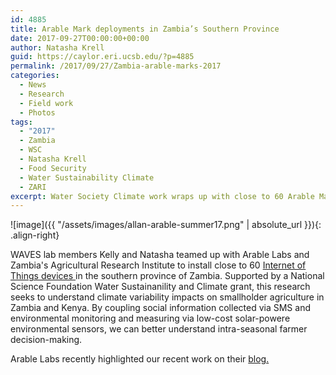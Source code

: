```yaml
---
id: 4885
title: Arable Mark deployments in Zambia’s Southern Province
date: 2017-09-27T00:00:00+00:00
author: Natasha Krell
guid: https://caylor.eri.ucsb.edu/?p=4885
permalink: /2017/09/27/Zambia-arable-marks-2017
categories:
  - News
  - Research
  - Field work
  - Photos
tags:
  - "2017"
  - Zambia
  - WSC
  - Natasha Krell
  - Food Security
  - Water Sustainability Climate
  - ZARI
excerpt: Water Society Climate work wraps up with close to 60 Arable Marks deployed around Zambia's Southern province.
---
```


![image]({{ "/assets/images/allan-arable-summer17.png" | absolute_url }}){: .align-right}


WAVES lab members Kelly and Natasha teamed up with Arable Labs and Zambia's Agricultural Research Institute to install close to 60 <a href="https://www.nsf.gov/news/mmg/mmg_disp.jsp?med_id=82037&from=
" target="_blank">  Internet of Things devices </a> in the southern province of Zambia. Supported by a National Science Foundation Water Sustainanility and Climate grant, this research seeks to understand climate variability impacts on smallholder agriculture in Zambia and Kenya. By coupling social information collected via SMS and environmental monitoring and measuring via low-cost solar-powere environmental sensors, we can better understand intra-seasonal farmer decision-making. 

Arable Labs recently highlighted our recent work on their <a href="https://medium.com/@ArableLabs/how-4m-in-nsf-funded-work-fills-data-gap-to-improve-farmers-climate-adaptation-9553efc37859" target="_blank"> blog. </a> 